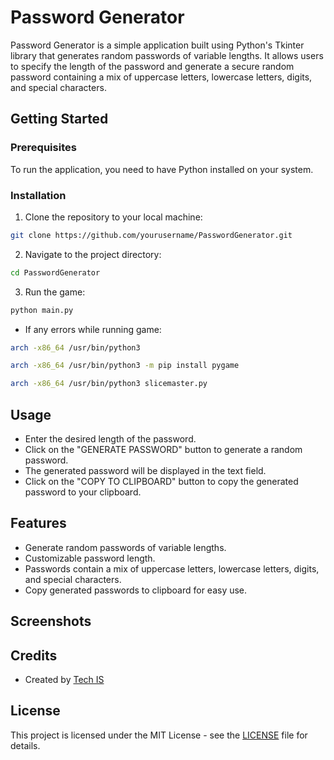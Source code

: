 # Password Generator
Password Generator is a simple application built using Python's Tkinter library that generates random passwords of variable lengths. It allows users to specify the length of the password and generate a secure random password containing a mix of uppercase letters, lowercase letters, digits, and special characters.

## Getting Started
### Prerequisites
To run the application, you need to have Python installed on your system.

### Installation
1. Clone the repository to your local machine:
```bash
git clone https://github.com/yourusername/PasswordGenerator.git
```

2. Navigate to the project directory:
```bash
cd PasswordGenerator
```
3. Run the game:

```bash
python main.py
```

- If any errors while running game:
```bash
arch -x86_64 /usr/bin/python3
```

```bash
arch -x86_64 /usr/bin/python3 -m pip install pygame
```
```bash
arch -x86_64 /usr/bin/python3 slicemaster.py
```
## Usage
- Enter the desired length of the password.
- Click on the "GENERATE PASSWORD" button to generate a random password.
- The generated password will be displayed in the text field.
- Click on the "COPY TO CLIPBOARD" button to copy the generated password to your clipboard.


## Features
- Generate random passwords of variable lengths.
- Customizable password length.
- Passwords contain a mix of uppercase letters, lowercase letters, digits, and special characters.
- Copy generated passwords to clipboard for easy use.


## Screenshots

## Credits

- Created by [Tech IS](/)

## License
This project is licensed under the MIT License - see the [LICENSE](/) file for details.